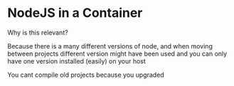 # NodeJS in a Container

Why is this relevant? 

Because there is a many different versions of node, and when moving between projects different version might have been used 
and you can only have one version installed (easily) on your host

You cant compile old projects because you upgraded

